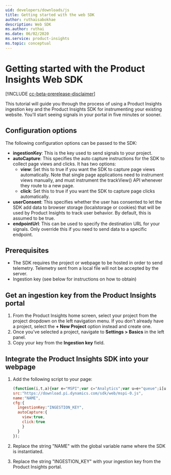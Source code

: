 ```yaml
---
uid: developers/downloads/js
title: Getting started with the web SDK
author: ruthaisabokhae
description: Web SDK
ms.author: ruthai
ms.date: 06/02/2020
ms.service: product-insights
ms.topic: conceptual
---
```


# Getting started with the Product Insights Web SDK

[!INCLUDE [cc-beta-prerelease-disclaimer]( includes/cc-beta-prerelease-disclaimer.md)]

This tutorial will guide you through the process of using a Product Insights ingestion key and the Product Insights SDK for instrumenting your existing website. You'll start seeing signals in your portal in five minutes or sooner.

## Configuration options

The following configuration options can be passed to the SDK:

- **ingestionKey**: This is the key used to send signals to your project.
-	**autoCapture**: This specifies the auto capture instructions for the SDK to collect page views and clicks. It has two options:
    - **view**: Set this to true if you want the SDK to capture page views automatically. Note that single page applications need to instrument views manually, and must instrument the trackView() API whenever they route to a new page.
    - **click**: Set this to true if you want the SDK to capture page clicks automatically.
-	**userConsent**: This specifies whether the user has consented to let the SDK add data to browser storage (localstorage or cookies) that will be used by Product Insights to track user behavior. By default, this is assumed to be true.
-	**endpointUrl**: This can be used to specify the destination URL for your signals. Only override this if you need to send data to a specific endpoint.

## Prerequisites

* The SDK requires the project or webpage to be hosted in order to send telemetry. Telemetry sent from a local file will not be accepted by the server.
* Ingestion key (see below for instructions on how to obtain)

## Get an ingestion key from the Product Insights portal

1. From the Product Insights home screen, select your project from the project dropdown on the left navigation menu. If you don't already have a project, select the **+ New Project** option instead and create one.
2. Once you've selected a project, navigate to **Settings > Basics** in the left panel.
3. Copy your key from the **Ingestion key** field.

## Integrate the Product Insights SDK into your webpage

1. Add the following script to your page:
    ```javascript
    (function(i,t,a){var e="MSPI";var c="Analytics";var u=e+"queue";i[u]=i[u]||[];var n=i[e]||function(r){var t={};t[c]={};function e(e){while(e.length){var n=e.pop();t[c][n]=function(e){return function(){i[u].push([e,r,arguments])}}(n)}}var n="track";var a="set";e([n+"Signal",n+"View",n+"Action",a+"Property",a+"User","initialize","teardown"]);return t}(a.name);var r=a.name;if(!i[e]){i[r]=n[c];i[u].push(["new",r]);setTimeout(function(){var e="script";var n=t.createElement(e);n.async=1;n.src=a.src;var r=t.getElementsByTagName(e)[0];r.parentNode.insertBefore(n,r)},1)}else{i[r]=new n[c]}i[r].initialize(a.cfg)})  (window,document,{
    src:"https://download.pi.dynamics.com/sdk/web/mspi-0.js",
    name:"NAME",
    cfg:{
      ingestionKey:"INGESTION_KEY",
      autoCapture:{
        view:true,
        click:true
        }
      }
    });
    ```

2. Replace the string "NAME" with the global variable name where the SDK is instantiated.

3. Replace the string "INGESTION_KEY" with your ingestion key from the Product Insights portal.
